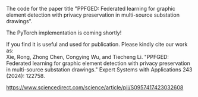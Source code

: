 The code for the paper title "PPFGED: Federated learning for graphic element detection with privacy preservation in multi-source substation drawings".<br> 

The PyTorch implementation is coming shortly!<be>


If you find it is useful and used for publication. Please kindly cite our work as:<br> 
Xie, Rong, Zhong Chen, Congying Wu, and Tiecheng Li. "PPFGED: Federated learning for graphic element detection with privacy preservation in multi-source substation drawings." Expert Systems with Applications 243 (2024): 122758.

https://www.sciencedirect.com/science/article/pii/S0957417423032608
